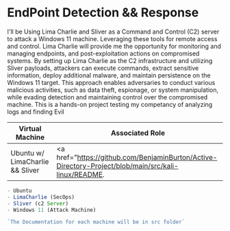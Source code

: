 # EndPoint Detection && Response

I'll be Using Lima Charlie and Sliver as a Command and Control (C2) server to attack a Windows 11 machine. Leveraging these tools for remote access and control. Lima Charlie will provide me the opportunity for monitoring and managing endpoints, and post-exploitation actions on compromised systems. By setting up Lima Charlie as the C2 infrastructure and utilizing Sliver payloads, attackers can execute commands, extract sensitive information, deploy additional malware, and maintain persistence on the Windows 11 target. This approach enables adversaries to conduct various malicious activities, such as data theft, espionage, or system manipulation, while evading detection and maintaining control over the compromised machine. This is a hands-on project testing my competancy of analyzing logs and finding Evil


| Virtual Machine                                            | Associated Role                                    |
| ----------------------------------------------- | ----------------------------------------------------- |
| Ubuntu w/ LimaCharlie && Sliver                          |         <a href="https://github.com/BenjaminBurton/Active-Directory-Project/blob/main/src/kali-linux/README.


```js
- Ubuntu
- LimaCharlie (SecOps)
- Sliver (c2 Server)
- Windows 11 (Attack Machine)

`The Documentation for each machine will be in src folder`
```